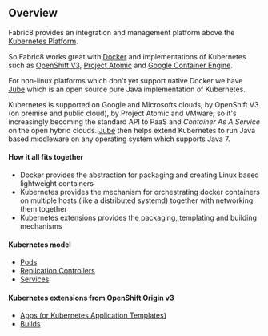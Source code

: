 ## Overview

Fabric8 provides an integration and management platform above the [Kubernetes Platform](http://kubernetes.io).

So Fabric8 works great with [Docker](http://docker.io/) and implementations of Kubernetes such as [OpenShift V3](http://openshift.github.io/), [Project Atomic](http://www.projectatomic.io/) and [Google Container Engine](https://cloud.google.com/container-engine/).

For non-linux platforms which don't yet support native Docker we have [Jube](jube.html) which is an open source pure Java implementation of Kubernetes.

Kubernetes is supported on Google and Microsofts clouds, by OpenShift V3 (on premise and public cloud), by Project Atomic and VMware; so it's increasingly becoming the standard API to PaaS and _Container As A Service_ on the open hybrid clouds. [Jube](jube.html) then helps extend Kubernetes to run Java based middleware on any operating system which supports Java 7.

#### How it all fits together

* Docker provides the abstraction for packaging and creating Linux based lightweight containers
* Kubernetes provides the mechanism for orchestrating docker containers on multiple hosts (like a distributed systemd) together with networking them together
* Kubernetes extensions provides the packaging, templating and building mechanisms

#### Kubernetes model

* [Pods](pods.html)
* [Replication Controllers](replicationControllers.html)
* [Services](services.md)

#### Kubernetes extensions from OpenShift Origin v3

* [Apps (or Kubernetes Application Templates)](apps.html)
* [Builds](builds.html)
